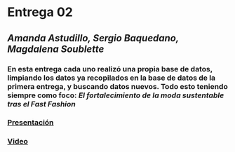 # Entrega 02 

## _Amanda Astudillo, Sergio Baquedano, Magdalena Soublette_


### En esta entrega cada uno realizó una propia base de datos, limpiando los datos ya recopilados en la base de datos de la primera entrega, y buscando datos nuevos. Todo esto teniendo siempre como foco:  _**El fortalecimiento de la moda sustentable tras el Fast Fashion**_ 

### [Presentación](https://www.canva.com/design/DAFsgYdytR0/vepJINUin4JZ94qUP9bOzQ/edit?utm_content=DAFsgYdytR0&utm_campaign=designshare&utm_medium=link2&utm_source=sharebutton)

### [Video](https://youtu.be/6zCqHiO1iKY?si=VdC_ZY8rrUPV4GmT)